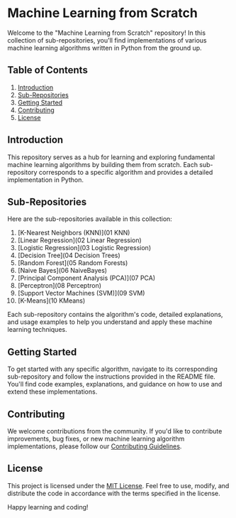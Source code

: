 # Machine Learning from Scratch

Welcome to the "Machine Learning from Scratch" repository! In this collection of sub-repositories, you'll find implementations of various machine learning algorithms written in Python from the ground up.

## Table of Contents

1. [Introduction](#introduction)
2. [Sub-Repositories](#sub-repositories)
3. [Getting Started](#getting-started)
4. [Contributing](#contributing)
5. [License](#license)

## Introduction

This repository serves as a hub for learning and exploring fundamental machine learning algorithms by building them from scratch. Each sub-repository corresponds to a specific algorithm and provides a detailed implementation in Python.

## Sub-Repositories

Here are the sub-repositories available in this collection:

1. [K-Nearest Neighbors (KNN)](01 KNN)
2. [Linear Regression](02 Linear Regression)
3. [Logistic Regression](03 Logistic Regression)
4. [Decision Tree](04 Decision Trees)
5. [Random Forest](05 Random Forests)
6. [Naive Bayes](06 NaiveBayes)
7. [Principal Component Analysis (PCA)](07 PCA)
8. [Perceptron](08 Perceptron)
9. [Support Vector Machines (SVM)](09 SVM)
10. [K-Means](10 KMeans)

Each sub-repository contains the algorithm's code, detailed explanations, and usage examples to help you understand and apply these machine learning techniques.

## Getting Started

To get started with any specific algorithm, navigate to its corresponding sub-repository and follow the instructions provided in the README file. You'll find code examples, explanations, and guidance on how to use and extend these implementations.

## Contributing

We welcome contributions from the community. If you'd like to contribute improvements, bug fixes, or new machine learning algorithm implementations, please follow our [Contributing Guidelines](CONTRIBUTING.md).

## License

This project is licensed under the [MIT License](LICENSE). Feel free to use, modify, and distribute the code in accordance with the terms specified in the license.

Happy learning and coding!
